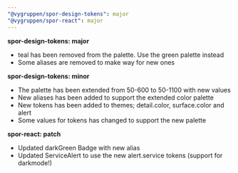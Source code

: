 ```yaml
---
"@vygruppen/spor-design-tokens": major
"@vygruppen/spor-react": major
---
```


**spor-design-tokens: major**

- teal has been removed from the palette. Use the green palette instead
- Some aliases are removed to make way for new ones

**spor-design-tokens: minor**

- The palette has been extended from 50-600 to 50-1100 with new values
- New aliases has been added to support the extended color palette
- New tokens has been added to themes; detail.color, surface.color and alert
- Some values for tokens has changed to support the new palette

**spor-react: patch**

- Updated darkGreen Badge with new alias
- Updated ServiceAlert to use the new alert.service tokens (support for darkmode!)
